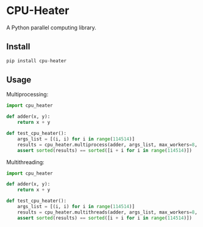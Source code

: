 # CPU-Heater

A Python parallel computing library.

## Install

```py
pip install cpu-heater
```

## Usage

Multiprocessing:

```py
import cpu_heater

def adder(x, y):
    return x + y

def test_cpu_heater():
    args_list = [(i, i) for i in range(114514)]
    results = cpu_heater.multiprocess(adder, args_list, max_workers=8, show_progress=True, timeout=5)
    assert sorted(results) == sorted([i + i for i in range(114514)])
```

Multithreading:

```py
import cpu_heater

def adder(x, y):
    return x + y

def test_cpu_heater():
    args_list = [(i, i) for i in range(114514)]
    results = cpu_heater.multithreads(adder, args_list, max_workers=8, show_progress=True)
    assert sorted(results) == sorted([i + i for i in range(114514)])
```
